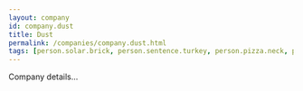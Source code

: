 ```yaml
---
layout: company
id: company.dust
title: Dust
permalink: /companies/company.dust.html
tags: [person.solar.brick, person.sentence.turkey, person.pizza.neck, person.ring.lab, person.mushroom.elephant, person.detail.absent, person.gloom.sense, person.brave.popular, person.hurry.unit, person.capable.orange, person.office.fly]
---
```


Company details...